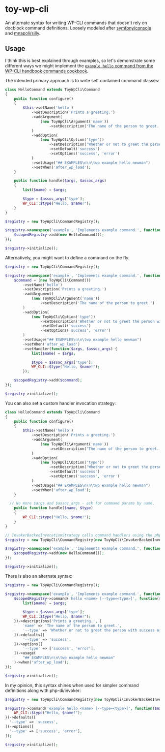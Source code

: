 # toy-wp-cli

An alternate syntax for writing WP-CLI commands that doesn't rely on docblock command definitions. Loosely modeled after [symfony/console](https://github.com/symfony/console) and [mnapoli/silly](https://github.com/mnapoli/silly/).

## Usage

I think this is best explained through examples, so let's demonstrate some different ways we might implement the [`example hello` command from the WP-CLI handbook commands cookbook](https://make.wordpress.org/cli/handbook/guides/commands-cookbook/#annotating-with-phpdoc).

The intended primary approach is to write self contained command classes:

```php
class HelloCommand extends ToyWpCli\Command
{
	public function configure()
	{
		$this->setName('hello')
			->setDescription('Prints a greeting.')
			->addArgument(
				(new ToyWpCli\Argument('name'))
					->setDescription('The name of the person to greet.')
			)
			->addOption(
				(new ToyWpCli\Option('type'))
					->setDescription('Whether or not to greet the person with success or error.')
					->setDefault('success')
					->setOptions('success', 'error')
			)
			->setUsage("## EXAMPLES\n\n\twp example hello newman")
			->setWhen('after_wp_load');
	}

	public function handle($args, $assoc_args)
	{
		list($name) = $args;

		$type = $assoc_args['type'];
		WP_CLI::$type("Hello, $name!");
	}
}

$registry = new ToyWpCli\CommandRegistry();

$registry->namespace('example', 'Implements example command.', function($scopedRegistry) {
	$scopedRegistry->add(new HelloCommand());
});

$registry->initialize();
```

Alternatively, you might want to define a command on the fly:

```php
$registry = new ToyWpCli\CommandRegistry();

$registry->namespace('example', 'Implements example command.', function($scopedRegistry) {
	$command = (new ToyWpCli\Command())
		->setName('hello')
		->setDescription('Prints a greeting.')
		->addArgument(
			(new ToyWpCli\Argument('name'))
				->setDescription('The name of the person to greet.')
		)
		->addOption(
			(new ToyWpCli\Option('type'))
				->setDescription('Whether or not to greet the person with success or error.')
				->setDefault('success')
				->setOptions('success', 'error')
		)
		->setUsage("## EXAMPLES\n\n\twp example hello newman")
		->setWhen('after_wp_load')
		->setHandler(function($args, $assoc_args) {
			list($name) = $args;

			$type = $assoc_args['type'];
			WP_CLI::$type("Hello, $name!");
		});

	$scopedRegistry->add($command);
});

$registry->initialize();
```

You can also set a custom handler invocation strategy:

```php
class HelloCommand extends ToyWpCli\Command
{
	public function configure()
	{
		$this->setName('hello')
			->setDescription('Prints a greeting.')
			->addArgument(
				(new ToyWpCli\Argument('name'))
					->setDescription('The name of the person to greet.')
			)
			->addOption(
				(new ToyWpCli\Option('type'))
					->setDescription('Whether or not to greet the person with success or error.')
					->setDefault('success')
					->setOptions('success', 'error')
			)
			->setUsage("## EXAMPLES\n\n\twp example hello newman")
			->setWhen('after_wp_load');
	}

  // No more $args and $assoc_args - ask for command params by name.
	public function handle($name, $type)
	{
		WP_CLI::$type("Hello, $name!");
	}
}

// InvokerBackedInvocationStrategy calls command handlers using the php-di/invoker package.
$registry = new ToyWpCli\CommandRegistry(new ToyWpCli\InvokerBackedInvocationStrategy());

$registry->namespace('example', 'Implements example command.', function($scopedRegistry) {
	$scopedRegistry->add(new HelloCommand());
});

$registry->initialize();
```

There is also an alternate syntax:

```php
$registry = new ToyWpCli\CommandRegistry();

$registry->namespace('example', 'Implements example command.', function($scopedRegistry) {
	$scopedRegistry->command('hello <name> [--type=<type>]', function($args, $assoc_args) {
		list($name) = $args;

		$type = $assoc_args['type'];
		WP_CLI::$type("Hello, $name!");
	})->descriptions('Prints a greeting.', [
		'name' => 'The name of the person to greet.',
		'--type' => 'Whether or not to greet the person with success or error.',
	])->defaults([
		'--type' => 'success',
	])->options([
		'--type' => ['success', 'error'],
	])->usage(
		"## EXAMPLES\n\n\twp example hello newman"
	)->when('after_wp_load');
});

$registry->initialize();
```

In my opinion, this syntax shines when used for simpler command definitions along with php-di/invoker:

```php
$registry = new ToyWpCli\CommandRegistry(new ToyWpCli\InvokerBackedInvocationStrategy());

$registry->command('example hello <name> [--type=<type>]', function($name, $type) {
	WP_CLI::$type("Hello, $name!");
})->defaults([
  '--type' => 'success',
])->options([
  '--type' => ['success', 'error'],
]);

$registry->initialize();
```
